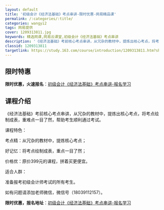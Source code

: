 ```yaml
---
layout: default
title: '初级会计《经济法基础》考点串讲-限时优惠-网易精品课'
permalink: /:categories/:title/
categories: wangyi2
tags: 网易提供
cover: 1209313811.jpg
keywords: 精选网课,网易云课堂,初级会计《经济法基础》考点串讲
description: '《经济法基础》考前核心考点串讲，从冗杂的教材中，提炼出核心考点，将考点绘制成表，重难点一目了然，帮助考生顺利通过考试。课'
classid: 1209313811
targetlink: https://study.163.com/course/introduction/1209313811.htm?share=1&shareId=1025206652&utm_campaign=share&utm_medium=iphoneShare&utm_source=&utm_u=1025206652
---
```


## 限时特惠

**限时优惠，火速报名**：[初级会计《经济法基础》考点串讲-报名学习](https://study.163.com/course/introduction/1209313811.htm?share=1&shareId=1025206652&utm_campaign=share&utm_medium=iphoneShare&utm_source=&utm_u=1025206652)

## 课程介绍

《经济法基础》考前核心考点串讲，从冗杂的教材中，提炼出核心考点，将考点绘制成表，重难点一目了然，帮助考生顺利通过考试。

课程特色： 

考点精：从冗杂的教材中，提炼核心考点； 

好记忆：将考点绘制成表，重点一目了然； 

价格优：原价399元的课程，拼着买更便宜。 

适合人群： 

准备报考初级会计师考试的所有考生。 

如有问题请添加老师微信，微信号（18039112157）。

**限时优惠，报名地址**：[初级会计《经济法基础》考点串讲-报名学习](https://study.163.com/course/introduction/1209313811.htm?share=1&shareId=1025206652&utm_campaign=share&utm_medium=iphoneShare&utm_source=&utm_u=1025206652)

